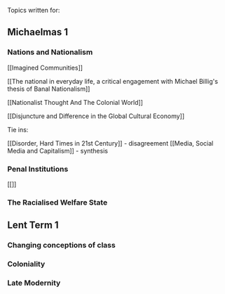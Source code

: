Topics written for:

## Michaelmas 1

### Nations and Nationalism

[[Imagined Communities]]

[[The national in everyday life, a critical engagement with Michael Billig's thesis of Banal Nationalism]]

[[Nationalist Thought And The Colonial World]]

[[Disjuncture and Difference in the Global Cultural Economy]]

Tie ins:

[[Disorder, Hard Times in 21st Century]] - disagreement
[[Media, Social Media and Capitalism]] - synthesis

### Penal Institutions

[[]]

### The Racialised Welfare State

## Lent Term 1

### Changing conceptions of class

### Coloniality

### Late Modernity
